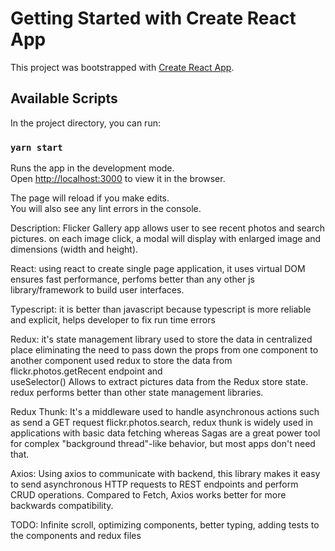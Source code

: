 # Getting Started with Create React App

This project was bootstrapped with [Create React App](https://github.com/facebook/create-react-app).

## Available Scripts

In the project directory, you can run:

### `yarn start`

Runs the app in the development mode.\
Open [http://localhost:3000](http://localhost:3000) to view it in the browser.

The page will reload if you make edits.\
You will also see any lint errors in the console.

Description:
Flicker Gallery app allows user to see recent photos and search pictures.
on each image click, a modal will display with enlarged image and dimensions (width and height).

React: using react to create single page application, it uses virtual DOM ensures fast performance, perfoms better than any other js library/framework to build user interfaces.

Typescript: it is better than javascript because typescript is more reliable and explicit, helps developer to fix run time errors

Redux: it's state management library used to store the data in centralized place eliminating the need to pass down the props from one component to another component
used redux to store the data from flickr.photos.getRecent endpoint and  
useSelector() Allows to extract pictures data from the Redux store state.
redux performs better than other state management libraries.

Redux Thunk: It's a middleware used to handle asynchronous actions such as send a GET request flickr.photos.search, redux thunk is widely used in applications with basic data fetching whereas Sagas are a great power tool for complex "background thread"-like behavior, but most apps don't need that.

Axios: Using axios to communicate with backend, this library makes it easy to send asynchronous HTTP requests to REST endpoints and perform CRUD operations.
Compared to Fetch, Axios works better for more backwards compatibility.

TODO:
Infinite scroll, optimizing components, better typing, adding tests to the components and redux files

